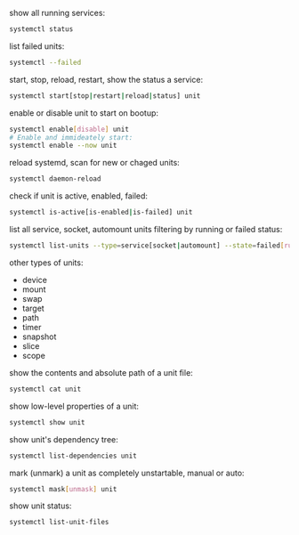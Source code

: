 show all running services:
```bash
systemctl status
```

list failed units:
```bash
systemctl --failed
```

start, stop, reload, restart, show the status a service:
```bash
systemctl start[stop|restart|reload|status] unit
```

enable or disable unit to start on bootup:
```bash
systemctl enable[disable] unit
# Enable and immideately start:
systemctl enable --now unit
```

reload systemd, scan for new or chaged units:
```bash
systemctl daemon-reload
```

check if unit is active, enabled, failed:
```bash
systemctl is-active[is-enabled|is-failed] unit
```

list all service, socket, automount units filtering by running or failed status:
```bash
systemctl list-units --type=service[socket|automount] --state=failed[running]
```

other types of units:
- device
- mount
- swap
- target
- path
- timer
- snapshot
- slice
- scope

show the contents and absolute path of a unit file:
```bash
systemctl cat unit
```

show low-level properties of a unit:
```bash
systemctl show unit
```

show unit's dependency tree:
```bash
systemctl list-dependencies unit
```

mark (unmark) a unit as completely unstartable, manual or auto:
```bash
systemctl mask[unmask] unit
```

show unit status:
```bash
systemctl list-unit-files
```